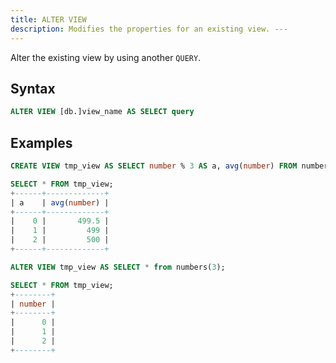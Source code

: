 ```yaml
---
title: ALTER VIEW
description: Modifies the properties for an existing view. ---
---
```


Alter the existing view by using another `QUERY`.

## Syntax

```sql
ALTER VIEW [db.]view_name AS SELECT query
```

## Examples

```sql
CREATE VIEW tmp_view AS SELECT number % 3 AS a, avg(number) FROM numbers(1000) GROUP BY a ORDER BY a;

SELECT * FROM tmp_view;
+------+-------------+
| a    | avg(number) |
+------+-------------+
|    0 |       499.5 |
|    1 |         499 |
|    2 |         500 |
+------+-------------+

ALTER VIEW tmp_view AS SELECT * from numbers(3);

SELECT * FROM tmp_view;
+--------+
| number |
+--------+
|      0 |
|      1 |
|      2 |
+--------+
```
